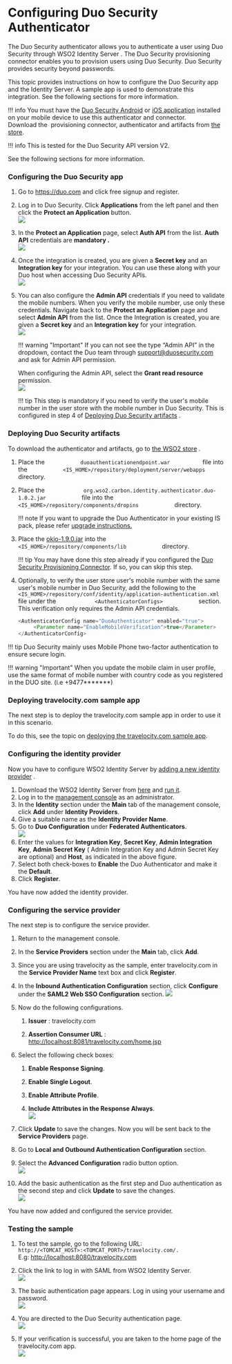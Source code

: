 # Configuring Duo Security Authenticator

The Duo Security authenticator allows you to authenticate a user using
Duo Security through WSO2 Identity Server . The Duo Security
provisioning connector enables you to provision users using Duo
Security. Duo Security provides security beyond passwords.

This topic provides instructions on how to configure the Duo Security
app and the Identity Server. A sample app is used to demonstrate this
integration. See the following sections for more information.

!!! info 
    You must have the [Duo Security
    Android](https://play.google.com/store/apps/details?id=com.duosecurity.duomobile&hl=en)
    or [iOS
    application](https://itunes.apple.com/us/app/duo-mobile/id422663827?mt=8)
    installed on your mobile device to use this authenticator and
    connector.  
    Download the  provisioning connector, authenticator and artifacts from
    [the
    store](https://store.wso2.com/store/assets/isconnector/details/ef24e15b-8a53-4b8d-898e-108a04dc8f73).

!!! info 
    This is tested for the Duo Security API version V2.

See the following sections for more information.  

### Configuring the Duo Security app

1.  Go to <https://duo.com> and click free signup and register.
2.  Log in to Duo Security. Click **Applications** from the left panel
    and then click the **Protect an Application** button.  
    ![](../../assets/img/51486739/51451210.png) 
3.  In the **Protect an Application** page, select **Auth API** from
    the list. **Auth API** credentials are **mandatory .**  
    ![](../../assets/img/51486739/51451211.png)
    
4.  Once the integration is created, you are given a **Secret key** and
    an **Integration key** for your integration. You can use these along
    with your Duo host when accessing Duo Security APIs.  
    ![](../../assets/img/51486739/53284889.png) 
5.  You can also configure the **Admin API** credentials if you need to
    validate the mobile numbers. When you verify the mobile number, use
    only these credentials. Navigate back to the **Protect an
    Application** page and select **Admin API** from the list. Once the
    Integration is created, you are given a **Secret key** and an
    **Integration key** for your integration.  
    ![](../../assets/img/51486739/51451212.png) 

    !!! warning "Important"
        If you can not see the type “Admin API” in the
        dropdown, contact the Duo team through <support@duosecurity.com> and
        ask for Admin API permission.

    When configuring the Admin API, select the **Grant read resource**
    permission.  
    ![](../../assets/img/51486739/66617570.png)

    !!! tip
        This step is mandatory if you need to verify the user's
        mobile number in the user store with the mobile number in Duo
        Security. This is configured in step 4 of [Deploying Duo Security
        artifacts](#duo-security-artifacts)
        .
    

### Deploying Duo Security artifacts

To download the authenticator and artifacts, go to [the WSO2
store](https://store.wso2.com/store/assets/isconnector/list?q=%22_default%22%3A%22duo%22)
.

1.  Place the `            duoauthenticationendpoint.war           `
    file into the
    `            <IS_HOME>/repository/deployment/server/webapps           `
    directory.
2.  Place the
    `             org.wso2.carbon.identity.authenticator.duo-1.0.2.jar            `
    file into the
    `             <IS_HOME>/repository/components/dropins            `
    directory.

    !!! note
        If you want to upgrade the Duo Authenticator in your existing IS
        pack, please refer [upgrade
        instructions.](../../develop/upgrading-an-authenticator)
    

3.  Place the [okio-1.9.0.jar](https://github.com/square/okio/tree/okio-parent-1.9.0#download) into the
    `             <IS_HOME>/repository/components/lib            `
    directory.

    !!! tip
        You may have done this step already if you configured the [Duo
        Security Provisioning
        Connector](../../develop/configuring-duo-security-provisioning-connector). If
        so, you can skip this step.
    
    <a name = "duo-security-artifacts"></a>
4.  Optionally, to verify the user store user's mobile number with the
    same user's mobile number in Duo Security, add the following to the
    `             <IS_HOME>/repository/conf/identity/application-authentication.xml            `
    file under the `             <AuthenticatorConfigs>            `
    section. This verification only requires the Admin API credentials.

    ``` java
    <AuthenticatorConfig name="DuoAuthenticator" enabled="true">
         <Parameter name="EnableMobileVerification">true</Parameter>
    </AuthenticatorConfig>
    ```

!!! tip
    Duo Security mainly uses Mobile Phone two-factor authentication to ensure secure login.
    
!!! warning "Important"
    When you update the mobile claim in user profile, use
    the same format of mobile number with country code as you registered in
    the DUO site. (i.e +9477\*\*\*\*\*\*\*) 

### Deploying travelocity.com sample app

The next step is to deploy the travelocity.com sample app in order to
use it in this scenario.

To do this, see the topic on [deploying the travelocity.com sample
app](../../develop/deploying-the-sample-app).

### Configuring the identity provider

Now you have to configure WSO2 Identity Server by [adding a new identity
provider](../../learn/adding-and-configuring-an-identity-provider)
.

1.  Download the WSO2 Identity Server from
    [here](http://wso2.com/products/identity-server/) and [run
    it](../../setup/running-the-product).
2.  Log in to the [management
    console](../../setup/getting-started-with-the-management-console)
    as an administrator.
3.  In the **Identity** section under the **Main** tab of the management
    console, click **Add** under **Identity Providers**.
4.  Give a suitable name as the **Identity Provider Name**.
5.  Go to **Duo Configuration** under **Federated Authenticators**.  
    ![](../../assets/img/51486739/51451222.png) 
6.  Enter the values for **Integration Key**, **Secret Key**, **Admin
    Integration Key**, **Admin Secret Key** ( Admin Integration Key
    and Admin Secret Key are optional) and **Host**, as indicated in
    the above figure.
7.  Select both check-boxes to **Enable** the Duo Authenticator and make
    it the **Default**.
8.  Click **Register**.

You have now added the identity provider.  

### Configuring the service provider

The next step is to configure the service provider.

1.  Return to the management console.

2.  In the **Service Providers** section under the **Main** tab, click
    **Add**.

3.  Since you are using travelocity as the sample, enter travelocity.com
    in the **Service Provider Name** text box and click **Register**.

4.  In the **Inbound Authentication Configuration** section, click
    **Configure** under the **SAML2 Web SSO Configuration** section.
    ![](../../assets/img/48283197/48220892.png) 

5.  Now do the following configurations.

    1.  **Issuer** : travelocity.com

    2.  **Assertion Consumer URL** :
        [http://localhost:8081/travelocity.com/home.jsp](http://localhost:8080/travelocity.com/home.jsp)

6.  Select the following check boxes:
    1.  **Enable Response Signing**.

    2.  **Enable Single Logout**.

    3.  **Enable Attribute Profile**.

    4.  **Include Attributes in the Response Always**.  
        ![](../../assets/img/51486739/51451223.png) 

7.  Click **Update** to save the changes. Now you will be sent back to
    the **Service Providers** page.
8.  Go to **Local and Outbound Authentication Configuration** section.
9.  Select the **Advanced Configuration** radio button option.  
    ![](../../assets/img/51486739/51451225.png) 
10. Add the basic authentication as the first step and Duo
    authentication as the second step and click **Update** to save the
    changes.  
    ![](../../assets/img/51486739/51451226.png) 

You have now added and configured the service provider.  

### Testing the sample

1.  To test the sample, go to the following URL:
    `            http://<TOMCAT_HOST>:<TOMCAT_PORT>/travelocity.com/.           `  
    E.g: <http://localhost:8080/travelocity.com>

2.  Click the link to log in with SAML from WSO2 Identity Server.  
    ![](../../assets/img/48283197/48220894.png) 

3.  The basic authentication page appears. Log in using your username
    and password.  
    ![](../../assets/img/51486739/51451227.png) 
4.  You are directed to the Duo Security authentication page.  
    ![](../../assets/img/51486739/53284890.png) 
5.  If your verification is successful, you are taken to the home page
    of the travelocity.com app.  
    ![](../../assets/img/51486739/53284894.png) 
